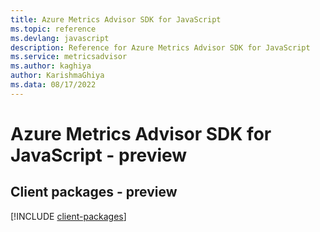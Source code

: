 ```yaml
---
title: Azure Metrics Advisor SDK for JavaScript
ms.topic: reference
ms.devlang: javascript
description: Reference for Azure Metrics Advisor SDK for JavaScript
ms.service: metricsadvisor
ms.author: kaghiya
author: KarishmaGhiya
ms.data: 08/17/2022
---
```

# Azure Metrics Advisor SDK for JavaScript - preview

## Client packages - preview
[!INCLUDE [client-packages](metrics-advisor-client-index.md)]

